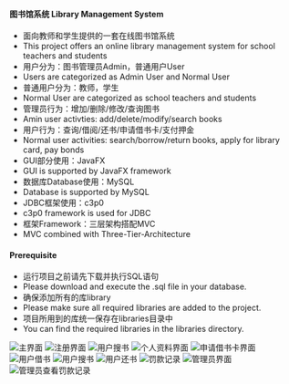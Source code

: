 #### 图书馆系统 Library Management System
- 面向教师和学生提供的一套在线图书馆系统
- This project offers an online library management system for school teachers and students 
- 用户分为：图书管理员Admin，普通用户User
- Users are categorized as Admin User and Normal User
- 普通用户分为：教师，学生
- Normal User are categorized as school teachers and students
- 管理员行为：增加/删除/修改/查询图书
- Amin user activties: add/delete/modify/search books 
- 用户行为：查询/借阅/还书/申请借书卡/支付押金
- Normal user activities: search/borrow/return books, apply for library card, pay bonds
- GUI部分使用：JavaFX
- GUI is supported by JavaFX framework
- 数据库Database使用：MySQL
- Database is supported by MySQL
- JDBC框架使用：c3p0
- c3p0 framework is used for JDBC
- 框架Framework：三层架构搭配MVC
- MVC combined with Three-Tier-Architecture

#### Prerequisite
- 运行项目之前请先下载并执行SQL语句
- Please download and execute the .sql file in your database.
- 确保添加所有的库library
- Please make sure all required libraries are added to the project.
- 项目所用到的库统一保存在libraries目录中
- You can find the required libraries in the libraries directory.

![主界面](/screenshot/主界面.png?raw=true)
![注册界面](/screenshot/注册界面.png?raw=true)
![用户搜书](/screenshot/用户搜书.png?raw=true)
![个人资料界面](/screenshot/用户搜书.png?raw=true)
![申请借书卡界面](/screenshot/申请借书卡界面.png?raw=true)
![用户借书](/screenshot/用户借书.png?raw=true)
![用户搜书](/screenshot/用户搜书.png?raw=true)
![用户还书](/screenshot/用户还书.png?raw=true)
![罚款记录](/screenshot/罚款记录.png?raw=true)
![管理员界面](/screenshot/管理员界面.png?raw=true)
![管理员查看罚款记录](/screenshot/管理员查看罚款记录.png?raw=true)

